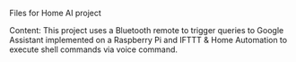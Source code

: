 Files for Home AI project

Content: This project uses a Bluetooth remote to trigger queries to Google Assistant implemented on a Raspberry Pi and IFTTT & Home Automation to execute shell commands via voice command.
